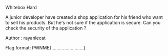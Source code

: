 Whitebox Hard

A junior developer have created a shop application for his friend who want to sell his products. But he's not sure if the application is secure. Can you check the security of the application ?

Author : rayanlecat

Flag format: PWNME{.........................}
